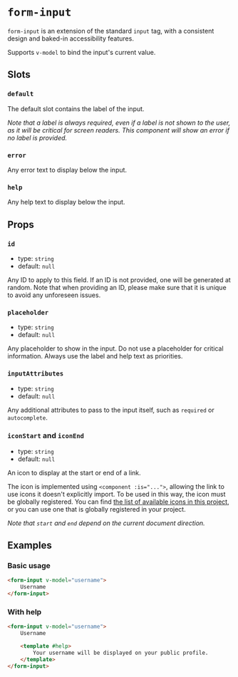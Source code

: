 # `form-input`

`form-input` is an extension of the standard `input` tag, with a consistent design and baked-in accessibility features.

Supports `v-model` to bind the input's current value.

## Slots

### `default`

The default slot contains the label of the input.

_Note that a label is always required, even if a label is not shown to the user, as it will be critical for screen readers. This component will show an error if no label is provided._

### `error`

Any error text to display below the input.

### `help`

Any help text to display below the input.

## Props

### `id`

- type: `string`
- default: `null`

Any ID to apply to this field. If an ID is not provided, one will be generated at random. Note that when providing an ID, please make sure that it is unique to avoid any unforeseen issues.

### `placeholder`

- type: `string`
- default: `null`

Any placeholder to show in the input. Do not use a placeholder for critical information. Always use the label and help text as priorities.

### `inputAttributes`

- type: `string`
- default: `null`

Any additional attributes to pass to the input itself, such as `required` or `autocomplete`.

### `iconStart` and `iconEnd`

- type: `string`
- default: `null`

An icon to display at the start or end of a link.

The icon is implemented using `<component :is="...">`, allowing the link to use icons it doesn't explicitly import. To be used in this way, the icon must be globally registered. You can find [the list of available icons in this project](/src/components/icon/icon.md), or you can use one that is globally registered in your project.

_Note that `start` and `end` depend on the current document direction._

## Examples

### Basic usage

```html
<form-input v-model="username">
	Username
</form-input>
```

### With help

```html
<form-input v-model="username">
	Username

	<template #help>
		Your username will be displayed on your public profile.
	</template>
</form-input>
```
